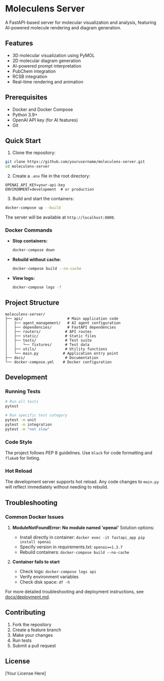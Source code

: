 # Moleculens Server

A FastAPI-based server for molecular visualization and analysis, featuring AI-powered molecule rendering and diagram generation.

## Features

- 3D molecular visualization using PyMOL
- 2D molecular diagram generation
- AI-powered prompt interpretation
- PubChem integration
- RCSB integration
- Real-time rendering and animation

## Prerequisites

- Docker and Docker Compose
- Python 3.9+
- OpenAI API key (for AI features)
- Git

## Quick Start

1. Clone the repository:
```bash
git clone https://github.com/yourusername/moleculens-server.git
cd moleculens-server
```

2. Create a `.env` file in the root directory:
```env
OPENAI_API_KEY=your-api-key
ENVIRONMENT=development  # or production
```

3. Build and start the containers:
```bash
docker-compose up --build
```

The server will be available at `http://localhost:8000`.

### Docker Commands

- **Stop containers:**
  ```bash
  docker-compose down
  ```

- **Rebuild without cache:**
  ```bash
  docker-compose build --no-cache
  ```

- **View logs:**
  ```bash
  docker-compose logs -f
  ```

## Project Structure

```
moleculens-server/
├── api/                    # Main application code
│   ├── agent_management/   # AI agent configuration
│   ├── dependencies/       # FastAPI dependencies
│   ├── routers/           # API routes
│   ├── static/            # Static files
│   ├── tests/             # Test suite
│   │   └── fixtures/      # Test data
│   ├── utils/             # Utility functions
│   └── main.py           # Application entry point
├── docs/                  # Documentation
└── docker-compose.yml    # Docker configuration
```

## Development

### Running Tests

```bash
# Run all tests
pytest

# Run specific test category
pytest -m unit
pytest -m integration
pytest -m "not slow"
```

### Code Style

The project follows PEP 8 guidelines. Use `black` for code formatting and `flake8` for linting.

### Hot Reload

The development server supports hot reload. Any code changes to `main.py` will reflect immediately without needing to rebuild.

## Troubleshooting

### Common Docker Issues

1. **ModuleNotFoundError: No module named 'openai'**
   Solution options:
   - Install directly in container: `docker exec -it fastapi_app pip install openai`
   - Specify version in requirements.txt: `openai==1.3.7`
   - Rebuild containers: `docker-compose build --no-cache`

2. **Container fails to start**
   - Check logs: `docker-compose logs api`
   - Verify environment variables
   - Check disk space: `df -h`

For more detailed troubleshooting and deployment instructions, see [docs/deployment.md](docs/deployment.md).

## Contributing

1. Fork the repository
2. Create a feature branch
3. Make your changes
4. Run tests
5. Submit a pull request

## License

[Your License Here]
